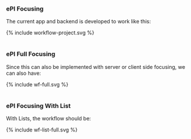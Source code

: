 ### ePI Focusing
The current app and backend is developed to work like this:


<div>{% include workflow-project.svg %}</div>
<br clear="all"/>

### ePI Full Focusing

Since this can also be implemented with server or client side focusing, we can also have:

<div>{% include wf-full.svg %}</div>
<br clear="all"/>

### ePI Focusing With List

With Lists, the workflow should be:

<div>{% include wf-list-full.svg %}</div>
<br clear="all"/>